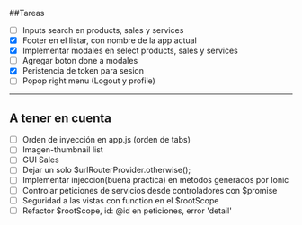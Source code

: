 ##Tareas

- [ ] Inputs search en products, sales y services
- [x] Footer en el listar, con nombre de la app actual
- [x] Implementar modales en select products, sales y services
- [ ] Agregar boton done a modales
- [x] Peristencia de token para sesion
- [ ] Popop right menu (Logout y profile)

***

## A tener en cuenta

- [ ] Orden de inyección en app.js (orden  de tabs)
- [ ] Imagen-thumbnail list 
- [ ] GUI Sales
- [ ] Dejar un solo $urlRouterProvider.otherwise();
- [ ] Implementar injeccion(buena practica) en metodos generados por Ionic
- [ ] Controlar peticiones de servicios desde controladores con $promise
- [ ] Seguridad a las vistas con function en el $rootScope
- [ ] Refactor $rootScope, id: @id en peticiones, error 'detail'
